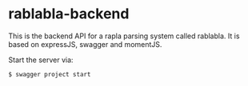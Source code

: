 # rablabla-backend

This is the backend API for a rapla parsing system called rablabla. It is based on expressJS, swagger and momentJS.

Start the server via:

```
$ swagger project start
```